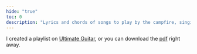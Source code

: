 ```yaml
---
hide: "true"
toc: 0
description: "Lyrics and chords of songs to play by the campfire, singing with friends, at any time during the day or in the night"
---
```

I created a playlist on [Ultimate Guitar](https://go.tommi.space/chords), or you can download the [pdf](/assets/CANZOMNIA.pdf) right away.
